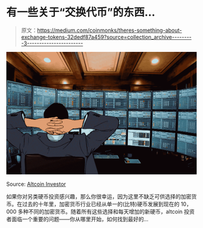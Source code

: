 # 有一些关于“交换代币”的东西…

> 原文：<https://medium.com/coinmonks/theres-something-about-exchange-tokens-32dedf87a459?source=collection_archive---------3----------------------->

![](img/0f597c77679a0db28737e65b74050118.png)

Source: [Altcoin Investor](https://altcoininvestor.com/)

如果你对另类硬币投资感兴趣，那么你很幸运，因为这里不缺乏可供选择的加密货币。在过去的十年里，加密货币行业已经从单一的(比特)硬币发展到现在的 10，000 多种不同的加密货币。随着所有这些选择和每天增加的新硬币，altcoin 投资者面临一个重要的问题——你从哪里开始，如何找到最好的…